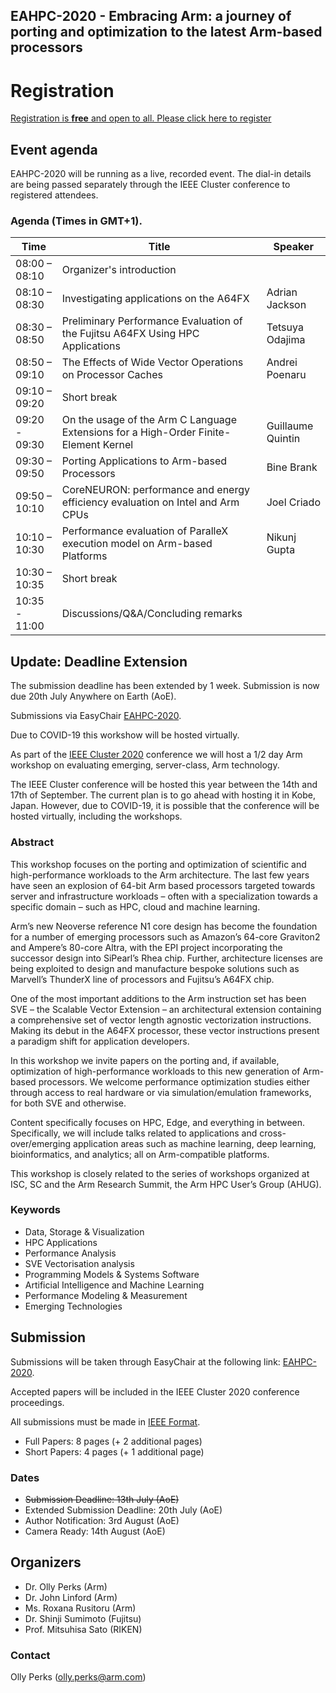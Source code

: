 ## EAHPC-2020 - Embracing Arm: a journey of porting and optimization to the latest Arm-based processors

# Registration

[Registration is **free** and open to all.  Please click here to register](https://www.cvent.com/d/d7q0l9)

## Event agenda

EAHPC-2020 will be running as a live, recorded event. The dial-in details are being passed separately through the IEEE Cluster conference to registered attendees. 

### Agenda (Times in GMT+1). 

Time | Title | Speaker
-----|-------|---------
08:00 – 08:10 | Organizer's introduction | 
08:10 – 08:30 | Investigating applications on the A64FX | Adrian Jackson
08:30 – 08:50 | Preliminary Performance Evaluation of the Fujitsu A64FX Using HPC Applications | Tetsuya Odajima
08:50 – 09:10 | The Effects of Wide Vector Operations on Processor Caches | Andrei Poenaru
09:10 – 09:20 | Short break | 
09:20  - 09:30 | On the usage of the Arm C Language Extensions for a High-Order Finite-Element Kernel | Guillaume Quintin
09:30 – 09:50 | Porting Applications to Arm-based Processors | Bine Brank
09:50 – 10:10 | CoreNEURON: performance and energy efficiency evaluation on Intel and Arm CPUs | Joel Criado
10:10 – 10:30 | Performance evaluation of ParalleX execution model on Arm-based Platforms | Nikunj Gupta
10:30 – 10:35 | Short break | 
10:35 - 11:00 | Discussions/Q&A/Concluding remarks |


## Update: Deadline Extension

The submission deadline has been extended by 1 week. Submission is now due 20th July Anywhere on Earth (AoE).

Submissions via EasyChair [EAHPC-2020](https://easychair.org/conferences/?conf=eahpc2020).

Due to COVID-19 this workshow will be hosted virtually.


As part of the [IEEE Cluster 2020](https://clustercomp.org/2020/) conference we will host a 1/2 day Arm workshop on evaluating emerging, server-class, Arm technology.

The IEEE Cluster conference will be hosted this year between the 14th and 17th of September. The current plan is to go ahead with hosting it in Kobe, Japan. However, due to COVID-19, it is possible that the conference will be hosted virtually, including the workshops.

### Abstract
This workshop focuses on the porting and optimization of scientific and high-performance workloads to the Arm architecture. The last few years have seen an explosion of 64-bit Arm based processors targeted towards server and infrastructure workloads – often with a specialization towards a specific domain – such as HPC, cloud and machine learning.

Arm’s new Neoverse reference N1 core design has become the foundation for a number of emerging processors such as Amazon’s 64-core Graviton2 and Ampere’s 80-core Altra, with the EPI project incorporating the successor design into SiPearl’s Rhea chip. Further, architecture licenses are being exploited to design and manufacture bespoke solutions such as Marvell’s ThunderX line of processors and Fujitsu’s A64FX chip.

One of the most important additions to the Arm instruction set has been SVE – the Scalable Vector Extension – an architectural extension containing a comprehensive set of vector length agnostic vectorization instructions. Making its debut in the A64FX processor, these vector instructions present a paradigm shift for application developers.

In this workshop we invite papers on the porting and, if available, optimization of high-performance workloads to this new generation of Arm-based processors. We welcome performance optimization studies either through access to real hardware or via simulation/emulation frameworks, for both SVE and otherwise.

Content specifically focuses on HPC, Edge, and everything in between. Specifically, we will include talks related to applications and cross-over/emerging application areas such as machine learning, deep learning, bioinformatics, and analytics; all on Arm-compatible platforms.

This workshop is closely related to the series of workshops organized at ISC, SC and the Arm Research Summit, the Arm HPC User’s Group (AHUG).


### Keywords

* Data, Storage & Visualization
* HPC Applications
* Performance Analysis
* SVE Vectorisation analysis
* Programming Models & Systems Software
* Artificial Intelligence and Machine Learning
* Performance Modeling & Measurement
* Emerging Technologies

## Submission


Submissions will be taken through EasyChair at the following link: [EAHPC-2020](https://easychair.org/conferences/?conf=eahpc2020).

Accepted papers will be included in the IEEE Cluster 2020 conference proceedings.

All submissions must be made in [IEEE Format](https://www.ieee.org/conferences/publishing/templates.html). 

* Full Papers: 8 pages (+ 2 additional pages)
* Short Papers: 4 pages (+ 1 additional page)

### Dates

* ~~Submission Deadline: 13th July (AoE)~~
* Extended Submission Deadline: 20th July (AoE)
* Author Notification: 3rd August (AoE)
* Camera Ready: 14th August (AoE)

## Organizers

* Dr. Olly Perks (Arm)
* Dr. John Linford (Arm)
* Ms. Roxana Rusitoru (Arm)
* Dr. Shinji Sumimoto (Fujitsu)
* Prof. Mitsuhisa Sato (RIKEN)

### Contact
Olly Perks (olly.perks@arm.com)
